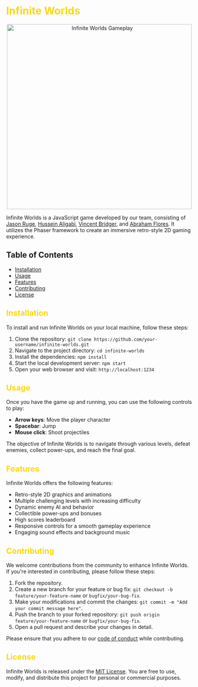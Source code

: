 # <span style="color:#FFD700">Infinite Worlds</span>

<div align="center">
  <img src="Infinite-Worlds.gif" alt="Infinite Worlds Gameplay" width="500px">
</div>

Infinite Worlds is a JavaScript game developed by our team, consisting of [Jason Ruge](https://github.com/jsr09), [Hussein Aligabi](https://github.com/aligabih), [Vincent Bridger](https://github.com/vdaquaro13), and [Abraham Flores](https://github.com/atmcpnk). It utilizes the Phaser framework to create an immersive retro-style 2D gaming experience.

## Table of Contents

- [Installation](#installation)
- [Usage](#usage)
- [Features](#features)
- [Contributing](#contributing)
- [License](#license)

## <span style="color:#FFD700">Installation</span>

To install and run Infinite Worlds on your local machine, follow these steps:

1. Clone the repository: `git clone https://github.com/your-username/infinite-worlds.git`
2. Navigate to the project directory: `cd infinite-worlds`
3. Install the dependencies: `npm install`
4. Start the local development server: `npm start`
5. Open your web browser and visit: `http://localhost:1234`

## <span style="color:#FFD700">Usage</span>

Once you have the game up and running, you can use the following controls to play:

- **Arrow keys**: Move the player character
- **Spacebar**: Jump
- **Mouse click**: Shoot projectiles

The objective of Infinite Worlds is to navigate through various levels, defeat enemies, collect power-ups, and reach the final goal.

## <span style="color:#FFD700">Features</span>

Infinite Worlds offers the following features:

- Retro-style 2D graphics and animations
- Multiple challenging levels with increasing difficulty
- Dynamic enemy AI and behavior
- Collectible power-ups and bonuses
- High scores leaderboard
- Responsive controls for a smooth gameplay experience
- Engaging sound effects and background music

## <span style="color:#FFD700">Contributing</span>

We welcome contributions from the community to enhance Infinite Worlds. If you're interested in contributing, please follow these steps:

1. Fork the repository.
2. Create a new branch for your feature or bug fix: `git checkout -b feature/your-feature-name` or `bugfix/your-bug-fix`.
3. Make your modifications and commit the changes: `git commit -m "Add your commit message here"`.
4. Push the branch to your forked repository: `git push origin feature/your-feature-name` or `bugfix/your-bug-fix`.
5. Open a pull request and describe your changes in detail.

Please ensure that you adhere to our [code of conduct](CONTRIBUTING.md) while contributing.

## <span style="color:#FFD700">License</span>

Infinite Worlds is released under the [MIT License](LICENSE). You are free to use, modify, and distribute this project for personal or commercial purposes.
